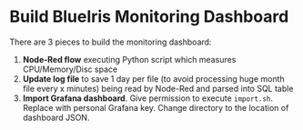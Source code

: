 # Build BlueIris Monitoring Dashboard

There are 3 pieces to build the monitoring dashboard:

1. **Node-Red flow** executing Python script which measures CPU/Memory/Disc space
2. **Update log file** to save 1 day per file (to avoid processing huge month file every x minutes) being read by Node-Red and parsed into SQL table
3. **Import Grafana dashboard**. Give permission to execute `import.sh`. Replace with personal Grafana key. Change directory to the location of dashboard JSON.
